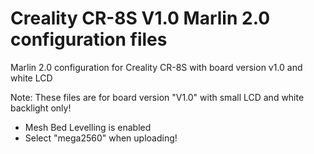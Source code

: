 # Creality CR-8S V1.0 Marlin 2.0 configuration files
Marlin 2.0 configuration for Creality CR-8S with board version v1.0 and white LCD

Note: These files are for board version "V1.0" with small LCD and white backlight only!
- Mesh Bed Levelling is enabled
- Select "mega2560" when uploading!
